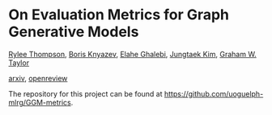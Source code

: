 # On Evaluation Metrics for Graph Generative Models

[Rylee Thompson](https://scholar.google.com/citations?hl=en&user=pRy6BiAAAAAJ), [Boris Knyazev](http://bknyaz.github.io/), [Elahe Ghalebi](https://scholar.google.com/citations?user=h5ZwVzcAAAAJ&hl=en), [Jungtaek Kim](https://jungtaek.github.io/), [Graham W. Taylor](https://www.gwtaylor.ca/)

[arxiv](https://arxiv.org/abs/2201.09871), [openreview](https://openreview.net/forum?id=EnwCZixjSh)

The repository for this project can be found at https://github.com/uoguelph-mlrg/GGM-metrics.
